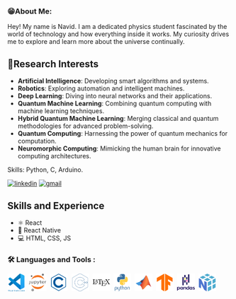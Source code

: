 ### 😁About Me:
Hey! My name is Navid. I am a dedicated physics student fascinated by the world of technology and how everything inside it works. My curiosity drives me to explore and learn more about the universe continually.

## 🔎Research Interests
- **Artificial Intelligence**: Developing smart algorithms and systems.
- **Robotics**: Exploring automation and intelligent machines.
- **Deep Learning**: Diving into neural networks and their applications.
- **Quantum Machine Learning**: Combining quantum computing with machine learning techniques.
- **Hybrid Quantum Machine Learning**: Merging classical and quantum methodologies for advanced problem-solving.
- **Quantum Computing**: Harnessing the power of quantum mechanics for computation.
- **Neuromorphic Computing**: Mimicking the human brain for innovative computing architectures.


Skills: Python, C, Arduino.



[<img src='https://cdn.jsdelivr.net/npm/simple-icons@3.0.1/icons/linkedin.svg' alt='linkedin' height='40'>](www.linkedin.com/in/navidmarkazi)  [<img src='https://cdn.jsdelivr.net/npm/simple-icons@3.0.1/icons/gmail.svg' alt='gmail' height='40'>](navidcentral@gmail.com)  





## Skills and Experience
* ⚛ React
* 📱 React Native
* 💻 HTML, CSS, JS

### :hammer_and_wrench: Languages and Tools :
<div>
  <img src="https://github.com/devicons/devicon/blob/master/icons/vscode/vscode-original-wordmark.svg" title="vscode" alt="vscode" width="40" height="40"/>&nbsp;
 <img src="https://github.com/devicons/devicon/blob/master/icons/jupyter/jupyter-original-wordmark.svg" title="jupyter" alt="jupyter" width="40" height="40"/>&nbsp;
 <img src="https://github.com/devicons/devicon/blob/master/icons/c/c-line.svg" title="c" alt="c" width="40" height="40"/>&nbsp;
 <img src="https://github.com/devicons/devicon/blob/master/icons/cplusplus/cplusplus-line.svg" title="c++" alt="c++" width="40" height="40"/>&nbsp;
 <img src="https://github.com/devicons/devicon/blob/master/icons/latex/latex-original.svg" title="latex" alt="latex" width="40" height="40"/>&nbsp;
 <img src="https://github.com/devicons/devicon/blob/master/icons/python/python-original-wordmark.svg" title="python" alt="python" width="40" height="40"/>&nbsp;
 <img src="https://github.com/devicons/devicon/blob/master/icons/matlab/matlab-original.svg" alt="matlab" width="40" height="40"/>&nbsp;
 <img src="https://github.com/devicons/devicon/blob/master/icons/tensorflow/tensorflow-original.svg" title="tensorflow" alt="tensorflow" width="40" height="40"/>&nbsp; 
  <img src="https://github.com/devicons/devicon/blob/master/icons/pandas/pandas-original-wordmark.svg" title="pandas" alt="pandas" width="40" height="40"/>&nbsp;
  <img src="https://github.com/devicons/devicon/blob/master/icons/numpy/numpy-original.svg" title="numpy" alt="numpy" width="40" height="40"/>&nbsp;


  
</div>
